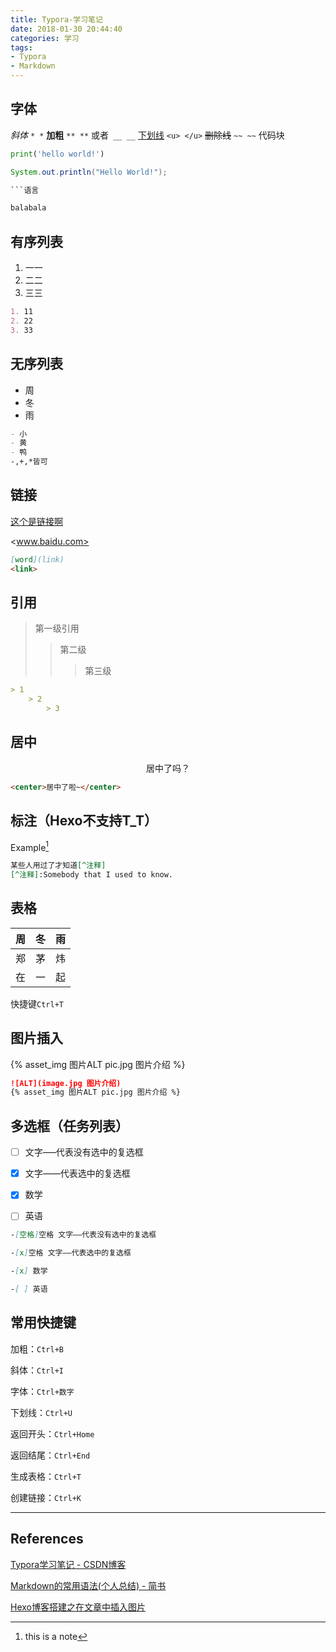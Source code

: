 ```yaml
---
title: Typora-学习笔记
date: 2018-01-30 20:44:40
categories: 学习
tags: 
- Typora
- Markdown
---
```


## 字体

*斜体* `* *`
**加粗** `** **` 或者` __ __`
<u>下划线</u> `<u> </u>`
~~删除线~~ `~~ ~~`
代码块
```python
print('hello world!')
```
``` java
System.out.println("Hello World!");
```

 ```markdown
​```语言

balabala

 ```

<!-- more -->


## 有序列表

1. 一一 
2. 二二 
3. 三三 

```markdown
1. 11
2. 22
3. 33
```

## 无序列表

- 周
- 冬 
- 雨

```markdown
- 小
- 黄
- 鸭
-,+,*皆可
```

## 链接

[这个是链接啊](https://www.google.com)

<www.baidu.com>

```markdown
[word](link)
<link>
```

## 引用

> 第一级引用
>
> > 第二级
> >
> > >第三级

```markdown
> 1
	> 2
		> 3
```

## 居中

<center>居中了吗？</center>

```markdown
<center>居中了啦~</center>
```

## 标注（Hexo不支持T_T）

Example[^1]

[^1]: this is a note

```markdown
某些人用过了才知道[^注释]
[^注释]:Somebody that I used to know.
```

## 表格

|  周   |  冬   |  雨   |
| :--: | :--: | :--: |
|  郑   |  茅   |  炜   |
|  在   |  一   |  起   |

 快捷键`Ctrl+T`

## 图片插入

{% asset_img 图片ALT pic.jpg 图片介绍 %}

```markdown
![ALT](image.jpg 图片介绍)
{% asset_img 图片ALT pic.jpg 图片介绍 %}
```

## 多选框（任务列表）

-[ ] 文字—–代表没有选中的复选框


-[x] 文字——代表选中的复选框


-[x] 数学


-[ ] 英语

```markdown
-[空格]空格 文字—–代表没有选中的复选框

-[x]空格 文字——代表选中的复选框

-[x] 数学

-[ ] 英语
```

## 常用快捷键

加粗：`Ctrl+B`

斜体：`Ctrl+I`

字体：`Ctrl+数字`

下划线：`Ctrl+U`

返回开头：`Ctrl+Home`

返回结尾：`Ctrl+End`

生成表格：`Ctrl+T`

创建链接：`Ctrl+K`

---

## References

[Typora学习笔记 - CSDN博客](http://blog.csdn.net/zhangruishi/article/details/70768923#%E9%93%BE%E6%8E%A5%E8%A1%A8%E7%A4%BA)

[Markdown的常用语法(个人总结) - 简书](https://www.jianshu.com/p/82e730892d42)

[Hexo博客搭建之在文章中插入图片](https://yanyinhong.github.io/2017/05/02/How-to-insert-image-in-hexo-post/)


